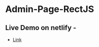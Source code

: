 # Admin-Page-RectJS

## Live Demo on netlify -
* [Link](https://gentle-kashata-373af7.netlify.app/)

